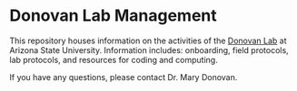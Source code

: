 # Donovan Lab Management

This repository houses information on the activities of the [Donovan Lab](https://donovanlab.org) at Arizona State University. Information includes: onboarding, field protocols, lab protocols, and resources for coding and computing. 
  
If you have any questions, please contact Dr. Mary Donovan.
